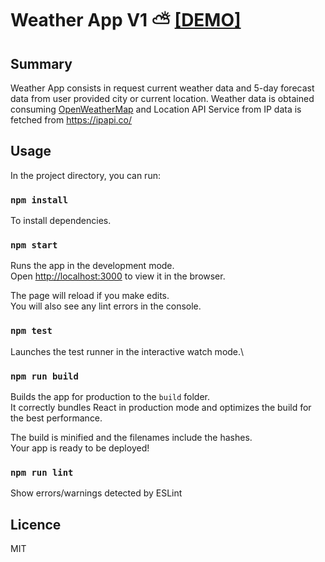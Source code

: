 # Weather App V1 ⛅ [[DEMO]](https://weather-app-nu-pink.vercel.app/)

## Summary
Weather App consists in request current weather data and 5-day forecast data from user provided city or current location.
Weather data is obtained consuming [OpenWeatherMap](https://openweathermap.org/) and Location API Service from IP data is fetched from https://ipapi.co/

## Usage

In the project directory, you can run:

### `npm install`
To install dependencies.

### `npm start`

Runs the app in the development mode.\
Open [http://localhost:3000](http://localhost:3000) to view it in the browser.

The page will reload if you make edits.\
You will also see any lint errors in the console.

### `npm test`

Launches the test runner in the interactive watch mode.\

### `npm run build`

Builds the app for production to the `build` folder.\
It correctly bundles React in production mode and optimizes the build for the best performance.

The build is minified and the filenames include the hashes.\
Your app is ready to be deployed!

### `npm run lint`
Show errors/warnings detected by ESLint



## Licence
MIT
